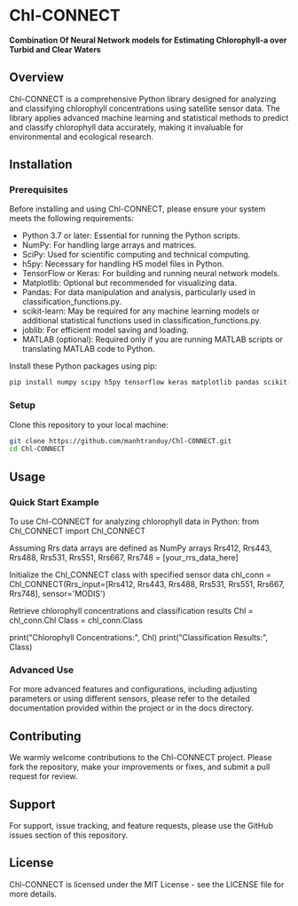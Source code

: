 # Chl-CONNECT
**Combination Of Neural Network models for Estimating Chlorophyll-a over Turbid and Clear Waters**

## Overview
Chl-CONNECT is a comprehensive Python library designed for analyzing and classifying chlorophyll concentrations using satellite sensor data. The library applies advanced machine learning and statistical methods to predict and classify chlorophyll data accurately, making it invaluable for environmental and ecological research.

## Installation

### Prerequisites
Before installing and using Chl-CONNECT, please ensure your system meets the following requirements:
- Python 3.7 or later: Essential for running the Python scripts.
- NumPy: For handling large arrays and matrices.
- SciPy: Used for scientific computing and technical computing.
- h5py: Necessary for handling H5 model files in Python.
- TensorFlow or Keras: For building and running neural network models.
- Matplotlib: Optional but recommended for visualizing data.
- Pandas: For data manipulation and analysis, particularly used in classification_functions.py.
- scikit-learn: May be required for any machine learning models or additional statistical functions used in classification_functions.py.
- joblib: For efficient model saving and loading.
- MATLAB (optional): Required only if you are running MATLAB scripts or translating MATLAB code to Python.

Install these Python packages using pip:
```bash
pip install numpy scipy h5py tensorflow keras matplotlib pandas scikit-learn joblib
```

### Setup
Clone this repository to your local machine:
```bash
git clone https://github.com/manhtranduy/Chl-CONNECT.git
cd Chl-CONNECT
```

## Usage

### Quick Start Example
To use Chl-CONNECT for analyzing chlorophyll data in Python:
from Chl_CONNECT import Chl_CONNECT

Assuming Rrs data arrays are defined as NumPy arrays
Rrs412, Rrs443, Rrs488, Rrs531, Rrs551, Rrs667, Rrs748 = [your_rrs_data_here]

Initialize the Chl_CONNECT class with specified sensor data
chl_conn = Chl_CONNECT(Rrs_input=[Rrs412, Rrs443, Rrs488, Rrs531, Rrs551, Rrs667, Rrs748], sensor='MODIS')

Retrieve chlorophyll concentrations and classification results
Chl = chl_conn.Chl
Class = chl_conn.Class

print("Chlorophyll Concentrations:", Chl)
print("Classification Results:", Class)

### Advanced Use
For more advanced features and configurations, including adjusting parameters or using different sensors, please refer to the detailed documentation provided within the project or in the docs directory.

## Contributing
We warmly welcome contributions to the Chl-CONNECT project. Please fork the repository, make your improvements or fixes, and submit a pull request for review.

## Support
For support, issue tracking, and feature requests, please use the GitHub issues section of this repository.

## License
Chl-CONNECT is licensed under the MIT License - see the LICENSE file for more details.
